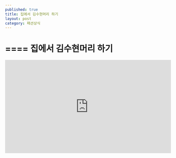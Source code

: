 ```yaml
---
published: true
title: 집에서 김수현머리 하기
layout: post
category: 패션상식
---
```


====
집에서 김수현머리 하기
====

<iframe src='http://serviceapi.rmcnmv.naver.com/flash/outKeyPlayer.nhn?vid=2FE62337CD5A6D06F05B343B1734C0A7D68A&outKey=V1212bf61909c10bbf968463c2458197e492aa066c27769bc6dc1463c2458197e492a&controlBarMovable=true&jsCallable=true&isAutoPlay=true&skinName=tvcast_white' frameborder='no' scrolling='no' marginwidth='0' marginheight='0' WIDTH='544' HEIGHT='306'></iframe>

